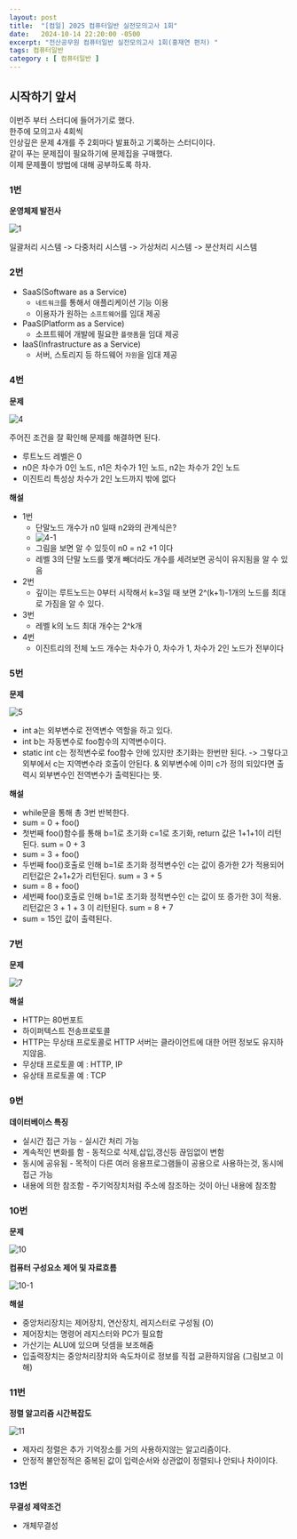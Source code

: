 ```yaml
---
layout: post
title:  "[컴일] 2025 컴퓨터일반 실전모의고사 1회"
date:   2024-10-14 22:20:00 -0500
excerpt: "전산공무원 컴퓨터일반 실전모의고사 1회(홍재연 편저) "
tags: 컴퓨터일반
category : [ 컴퓨터일반 ]
---
```


## 시작하기 앞서

이번주 부터 스터디에 들어가기로 했다.  
한주에 모의고사 4회씩  
인상깊은 문제 4개를 주 2회마다 발표하고 기록하는 스터디이다.  
같이 푸는 문제집이 필요하기에 문제집을 구매했다.  
이제 문제풀이 방법에 대해 공부하도록 하자.  

### 1번

**운영체제 발전사**  

<img src="https://i.ibb.co/KWwRrK1/1.png" alt="1" border="0">

일괄처리 시스템 -> 다중처리 시스템 -> 가상처리 시스템 -> 분산처리 시스템


### 2번

+ SaaS(Software as a Service)
  + `네트워크`를 통해서 애플리케이션 기능 이용
  + 이용자가 원하는 `소프트웨어`를 임대 제공
+ PaaS(Platform as a Service)
  + 소프트웨어 개발에 필요한 `플랫폼`을 임대 제공
+ IaaS(Infrastructure as a Service)
  + 서버, 스토리지 등 하드웨어 `자원`을 임대 제공

### 4번

**문제**  

<img src="https://i.ibb.co/0MQCwrH/4.png" alt="4" border="0">

주어진 조건을 잘 확인해 문제를 해결하면 된다.  
+ 루트노드 레벨은 0
+ n0은 차수가 0인 노드, n1은 차수가 1인 노드, n2는 차수가 2인 노드
+ 이진트리 특성상 차수가 2인 노드까지 밖에 없다

**해설**  

+ 1번
  + 단말노드 개수가 n0 일때 n2와의 관계식은?
  + <img src="https://i.ibb.co/vztgJBW/4-1.png" alt="4-1" border="0">
  + 그림을 보면 알 수 있듯이 n0 = n2 +1 이다
  + 레벨 3의 단말 노드를 몇개 빼더라도 개수를 세려보면 공식이 유지됨을 알 수 있음
+ 2번
  + 깊이는 루트노드는 0부터 시작해서 k=3일 때 보면 2^(k+1)-1개의 노드를 최대로 가짐을 알 수 있다.
+ 3번
  + 레벨 k의 노드 최대 개수는 2^k개
+ 4번
  + 이진트리의 전체 노드 개수는 차수가 0, 차수가 1, 차수가 2인 노드가 전부이다

### 5번

**문제**  

<img src="https://i.ibb.co/n7gZncx/5.png" alt="5" border="0">

+ int a는 외부변수로 전역변수 역할을 하고 있다.
+ int b는 자동변수로 foo함수의 지역변수이다.
+ static int c는 정적변수로 foo함수 안에 있지만 초기화는 한번만 된다. -> 그렇다고 외부에서 c는 지역변수라 호출이 안된다. & 외부변수에 이미 c가 정의 되있다면 출력시 외부변수인 전역변수가 출력된다는 뜻.

**해설**  
+ while문을 통해 총 3번 반복한다.
+ sum = 0 + foo()
+ 첫번째 foo()함수를 통해 b=1로 초기화 c=1로 초기화, return 값은 1+1+1이 리턴된다. sum = 0 + 3
+ sum = 3 + foo()
+ 두번째 foo()호출로 인해 b=1로 초기화 정적변수인 c는 값이 증가한 2가 적용되어 리턴값은 2+1+2가 리턴된다. sum = 3 + 5
+ sum = 8 + foo()
+ 세번째 foo()호출로 인해 b=1로 초기화 정적변수인 c는 값이 또 증가한 3이 적용. 리턴값은 3 + 1 + 3 이 리턴된다. sum = 8 + 7
+ sum = 15인 값이 출력된다.

### 7번

**문제**  

<img src="https://i.ibb.co/tp0fHdN/7.png" alt="7" border="0">

**해설**  
+ HTTP는 80번포트
+ 하이퍼텍스트 전송프로토콜
+ HTTP는 무상태 프로토콜로 HTTP 서버는 클라이언트에 대한 어떤 정보도 유지하지않음.
+ 무상태 프로토콜 예 : HTTP, IP
+ 유상태 프로토콜 예 : TCP

### 9번

**데이터베이스 특징**  
+ 실시간 접근 가능 - 실시간 처리 가능
+ 계속적인 변화를 함 - 동적으로 삭제,삽입,갱신등 끊임없이 변함
+ 동시에 공유됨 - 목적이 다른 여러 응용프로그램들이 공용으로 사용하는것, 동시에 접근 가능
+ 내용에 의한 참조함 - 주기억장치처럼 주소에 참조하는 것이 아닌 내용에 참조함

### 10번

**문제**  

<img src="https://i.ibb.co/MBTwVDG/10.png" alt="10" border="0">

**컴퓨터 구성요소 제어 및 자료흐름**  

<img src="https://i.ibb.co/fr2XKnC/10-1.png" alt="10-1" border="0">

**해설**  
+ 중앙처리장치는 제어장치, 연산장치, 레지스터로 구성됨 (O)
+ 제어장치는 명령어 레지스터와 PC가 필요함
+ 가산기는 ALU에 있으며 덧셈을 보조해줌
+ 입출력장치는 중앙처리장치와 속도차이로 정보를 직접 교환하지않음 (그림보고 이해)


### 11번

**정렬 알고리즘 시간복잡도**  

<img src="https://i.ibb.co/RHf7XXy/11.png" alt="11" border="0">

+ 제자리 정렬은 추가 기억장소를 거의 사용하지않는 알고리즘이다.
+ 안정적 불안정적은 중복된 값이 입력순서와 상관없이 정렬되나 안되나 차이이다.

### 13번

**무결성 제약조건**  
+ 개체무결성